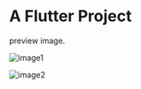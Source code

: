 # A Flutter Project
preview image.

![image1](https://github.com/habibakij/flutter_appX/assets/31959794/a5e01c68-03ce-48ad-8fb3-7cd76df9fe0b)

![image2](https://github.com/habibakij/flutter_appX/assets/31959794/f0d0a58c-696f-4295-b8a0-265e7cc31e0c)
